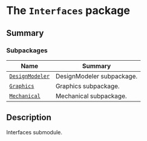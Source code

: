 <a id="module-ansys.mechanical.stubs.Ansys.ACT.Interfaces"></a>

<a id="the-interfaces-package"></a>

# The `Interfaces` package

<a id="summary"></a>

## Summary

### Subpackages

| Name | Summary |
|--------------------------------------------------------------------------------------------------------------|-----------------------------|
| [`DesignModeler`](DesignModeler/index.md#module-ansys.mechanical.stubs.Ansys.ACT.Interfaces.DesignModeler)   | DesignModeler subpackage.   |
| [`Graphics`](Graphics/index.md#module-ansys.mechanical.stubs.Ansys.ACT.Interfaces.Graphics)                  | Graphics subpackage.        |
| [`Mechanical`](Mechanical/index.md#module-ansys.mechanical.stubs.Ansys.ACT.Interfaces.Mechanical)            | Mechanical subpackage.      |

<a id="description"></a>

## Description

Interfaces submodule.

<!-- !! processed by numpydoc !! -->
